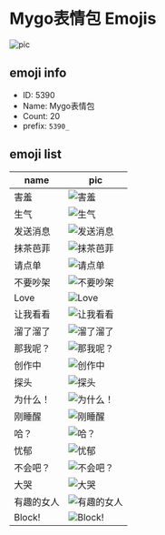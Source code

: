 # Mygo表情包 Emojis

![pic](https://i0.hdslb.com/bfs/garb/item/418ef6dc860aad096331b15e57b0c3ba1514e242.png)

## emoji info
- ID: 5390
- Name: Mygo表情包
- Count: 20
- prefix: `5390_`

## emoji list
| name | pic |
|------|------|
| 害羞 | ![害羞](https://i0.hdslb.com/bfs/garb/item/a2578766b5a84f40f1147450e93c13cd4ed491c4.png) |
| 生气 | ![生气](https://i0.hdslb.com/bfs/garb/item/d2de77bf182351a5dd0d1b097c372a6c90434a50.png) |
| 发送消息 | ![发送消息](https://i0.hdslb.com/bfs/garb/item/22dae20a7cab878ab37a4b21ffde7ee2b11a4e99.png) |
| 抹茶芭菲 | ![抹茶芭菲](https://i0.hdslb.com/bfs/garb/item/8d67365f47682457270fb0087f45226634ae624a.png) |
| 请点单 | ![请点单](https://i0.hdslb.com/bfs/garb/item/698863e3220a2145aff7202950e35f459e833b49.png) |
| 不要吵架 | ![不要吵架](https://i0.hdslb.com/bfs/garb/item/cc8e99bc322285f3d416f6e038482de1e65db1ab.png) |
| Love | ![Love](https://i0.hdslb.com/bfs/garb/item/bbeb4475ce6696ff439c1532751e6c20c50ddb95.png) |
| 让我看看 | ![让我看看](https://i0.hdslb.com/bfs/garb/item/ea42e2cdfb5a7d5aa67c8d02564213ba020b14a0.png) |
| 溜了溜了 | ![溜了溜了](https://i0.hdslb.com/bfs/garb/item/9c8a1429487e0aff3df8a4a73ed04f1cf51cbca8.png) |
| 那我呢？ | ![那我呢？](https://i0.hdslb.com/bfs/garb/item/4cd2b8498199d1a1730ce81520154a476a023ce5.png) |
| 创作中 | ![创作中](https://i0.hdslb.com/bfs/garb/item/4e6dbc8f485ea9b9a26687b0aa314dc37c97ae25.png) |
| 探头 | ![探头](https://i0.hdslb.com/bfs/garb/item/1127259479f9d680a8fe8f2bcf7361bad409bc97.png) |
| 为什么！ | ![为什么！](https://i0.hdslb.com/bfs/garb/item/fa1ffd8af57626ca4f6bd562bac097239d36838b.png) |
| 刚睡醒 | ![刚睡醒](https://i0.hdslb.com/bfs/garb/item/af9e994ded5faae3f92de72d8ecf78c547dc0cd9.png) |
| 哈？ | ![哈？](https://i0.hdslb.com/bfs/garb/item/03e23a0e921594d0b3dd77ada3d9db0674cc5ab1.png) |
| 忧郁 | ![忧郁](https://i0.hdslb.com/bfs/garb/item/df9bc993ffb4b0dbd431175d480ef692116d41fb.png) |
| 不会吧？ | ![不会吧？](https://i0.hdslb.com/bfs/garb/item/b973f494793bf6e7362dbb9403277280b6a154b8.png) |
| 大哭 | ![大哭](https://i0.hdslb.com/bfs/garb/item/91be4d116613c9986088c59aa1b92571fe8bf855.png) |
| 有趣的女人 | ![有趣的女人](https://i0.hdslb.com/bfs/garb/item/c6f80797fdec9625b0952d2f7928e73f38fc6ea3.png) |
| Block! | ![Block!](https://i0.hdslb.com/bfs/garb/item/ea59a35e3120ba6796a4ab138bc0638367bd285f.png) |

